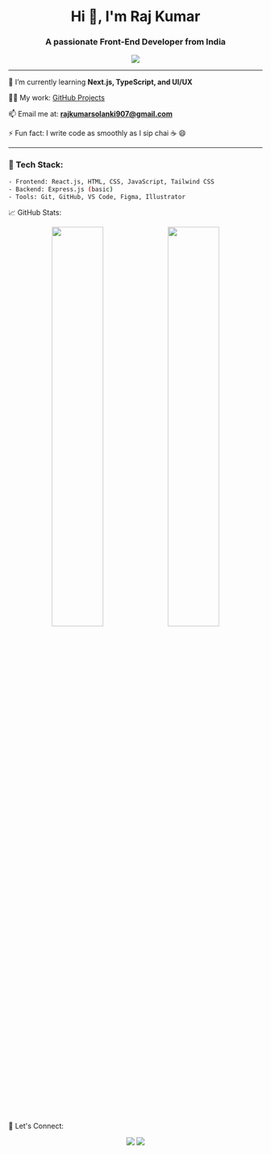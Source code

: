 <h1 align="center">Hi 👋, I'm Raj Kumar</h1>
<h3 align="center">A passionate Front-End Developer from India</h3>

<p align="center">
  <img src="https://readme-typing-svg.herokuapp.com/?lines=React+Developer;JavaScript+Enthusiast;Lifelong+Learner;Always+Building!" />
</p>

---

🌱 I’m currently learning **Next.js, TypeScript, and UI/UX**

👨‍💻 My work: [GitHub Projects](https://github.com/rajsolanki907)

📫 Email me at: **rajkumarsolanki907@gmail.com**

⚡ Fun fact: I write code as smoothly as I sip chai ☕ 😄

---

### 🚀 Tech Stack:
```bash
- Frontend: React.js, HTML, CSS, JavaScript, Tailwind CSS
- Backend: Express.js (basic)
- Tools: Git, GitHub, VS Code, Figma, Illustrator
```
📈 GitHub Stats:
<p align="center"> <img width="45%" src="https://github-readme-stats.vercel.app/api?username=rajsolanki907&show_icons=true&theme=radical" /> <img width="45%" src="https://github-readme-stats.vercel.app/api/top-langs/?username=rajsolanki907&layout=compact&theme=radical" /> </p>

🤝 Let's Connect:
<p align="center"> <a href="mailto:rajkumarsolanki907@gmail.com"><img src="https://img.shields.io/badge/-Email-D14836?style=for-the-badge&logo=gmail&logoColor=white" /></a> <a href="https://www.linkedin.com/in/your-link"><img src="https://img.shields.io/badge/-LinkedIn-0077B5?style=for-the-badge&logo=linkedin&logoColor=white" /></a> </p> 
